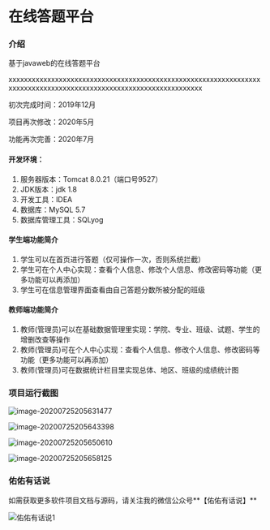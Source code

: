 # 在线答题平台

### 介绍

基于javaweb的在线答题平台

xxxxxxxxxxxxxxxxxxxxxxxxxxxxxxxxxxxxxxxxxxxxxxxxxxxxxxxxxxxxxxxxxxxxxxxxxxxxxxxxxxxxxxxxxxxxxxxxxxxxxxxxxxxxxxxxxxx

初次完成时间：2019年12月

项目再次修改：2020年5月

功能再次完善：2020年7月

#### 开发环境：

1. 服务器版本：Tomcat 8.0.21（端口号9527）
2. JDK版本：jdk 1.8
3. 开发工具：IDEA
4. 数据库：MySQL 5.7
5. 数据库管理工具：SQLyog

#### 学生端功能简介

1. 学生可以在首页进行答题（仅可操作一次，否则系统拦截）
2. 学生可在个人中心实现：查看个人信息、修改个人信息、修改密码等功能（更多功能可以再添加）
3. 学生可在信息管理界面查看由自己答题分数所被分配的班级

#### 教师端功能简介

1. 教师(管理员)可以在基础数据管理里实现：学院、专业、班级、试题、学生的增删改查等操作
2. 教师(管理员)可在个人中心实现：查看个人信息、修改个人信息、修改密码等功能（更多功能可以再添加）
3. 教师(管理员)可在数据统计栏目里实现总体、地区、班级的成绩统计图

### 项目运行截图

![image-20200725205631477](https://gitee.com/YOUYOU-xcu/images/raw/master/mini/onlinetest1.png)

![image-20200725205643398](https://gitee.com/YOUYOU-xcu/images/raw/master/mini/onlinetest2.png)

![image-20200725205650610](https://gitee.com/YOUYOU-xcu/images/raw/master/mini/onlinetest3.png)

![image-20200725205658125](https://gitee.com/YOUYOU-xcu/images/raw/master/mini/onlinetest4.png)

### 佑佑有话说

如需获取更多软件项目文档与源码，请关注我的微信公众号**【佑佑有话说】**

![佑佑有话说1](https://gitee.com/YOUYOU-xcu/images/raw/master/mini/佑佑有话说1.png)

